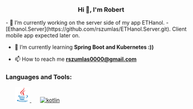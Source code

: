 <h3 align="center">Hi 👋, I'm Robert</h3>
- 🔭 I’m currently working on the server side of my app ETHanol. - [Ethanol.Server](https://github.com/rszumlas/ETHanol.Server.git). Client mobile app expected later on.

- 🌱 I’m currently learning **Spring Boot and Kubernetes :))**

- 📫 How to reach me **rszumlas0000@gmail.com**

<h3 align="left">Languages and Tools:</h3>

<p align="left"> &nbsp; &nbsp; &nbsp; <a href="https://www.java.com" target="_blank" rel="noreferrer"> <img src="https://raw.githubusercontent.com/devicons/devicon/master/icons/java/java-original.svg" alt="java" width="40" height="40"/> </a> &nbsp; &nbsp; &nbsp;
<a href="https://kotlinlang.org" target="_blank" rel="noreferrer"> <img src="https://www.vectorlogo.zone/logos/kotlinlang/kotlinlang-icon.svg" alt="kotlin" width="40" height="40"/> </a> </p>
